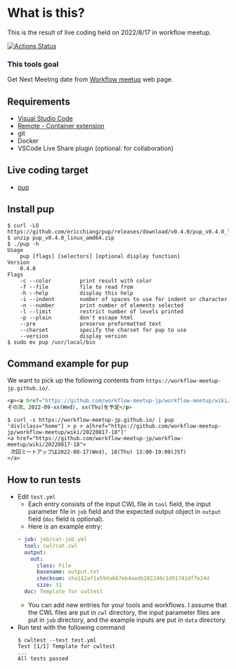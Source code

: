 # What is this?
This is the result of live coding held on 2022/8/17 in workflow meetup.

[![Actions Status](https://github.com/workflow-meetup-jp/livecoding-2022-08-17/workflows/CI/badge.svg)](https://github.com/workflow-meetup-jp/livecoding-2022-08-17/actions)

### This tools goal

Get Next Meeting date from [Workflow meetup](https://workflow-meetup-jp.github.io/) web page.

## Requirements
- [Visual Studio Code](https://code.visualstudio.com/)
- [Remote - Container extension](https://marketplace.visualstudio.com/items?itemName=ms-vscode-remote.remote-containers)
- git
- Docker
- VSCode Live Share plugin (optional: for  collaboration)

## Live coding target
- [pup](https://github.com/ericchiang/pup)



## Install pup

```console
$ curl -LO https://github.com/ericchiang/pup/releases/download/v0.4.0/pup_v0.4.0_linux_amd64.zip
$ unzip pup_v0.4.0_linux_amd64.zip
$ ./pup -h
Usage
    pup [flags] [selectors] [optional display function]
Version
    0.4.0
Flags
    -c --color         print result with color
    -f --file          file to read from
    -h --help          display this help
    -i --indent        number of spaces to use for indent or character
    -n --number        print number of elements selected
    -l --limit         restrict number of levels printed
    -p --plain         don't escape html
    --pre              preserve preformatted text
    --charset          specify the charset for pup to use
    --version          display version
$ sudo mv pup /usr/local/bin
```

## Command example for pup
We want to pick up the following contents from `https://workflow-meetup-jp.github.io/`.
```html
<p><a href="https://github.com/workflow-meetup-jp/workflow-meetup/wiki/20220817-18">次回ミートアップは2022-08-17(Wed), 18(Thu) 13:00-19:00(JST)</a>
その次、2022-09-xx(Wed), xx(Thu)を予定</p>
```
```console
$ curl -s https://workflow-meetup-jp.github.io/ | pup 'div[class="home"] > p > a[href="https://github.com/workflow-meetup-jp/workflow-meetup/wiki/20220817-18"]'
<a href="https://github.com/workflow-meetup-jp/workflow-meetup/wiki/20220817-18">
 次回ミートアップは2022-08-17(Wed), 18(Thu) 13:00-19:00(JST)
</a>
```

## How to run tests

- Edit `test.yml`
  - Each entry consists of the input CWL file in `tool` field, the input parameter file in `job` field and the expected output object in `output` field (`doc` field is optional).
  - Here is an example entry:
  ```yaml
  - job: job/cat-job.yml
    tool: cwl/cat.cwl
    output:
      out:
        class: File
        basename: output.txt
        checksum: sha1$2af1a59da667eb4aedb182248c1d91741df7e24d
        size: 31
    doc: Template for cwltest
  ```
  - You can add new entries for your tools and workflows. I assume that the CWL files are put in `cwl` directory, the input parameter files are put in `job` directory, and the example inputs are put in `data` directory.
- Run test with the following command
  ```console
  $ cwltest --test test.yml
  Test [1/1] Template for cwltest
  ...
  All tests passed
  ```
